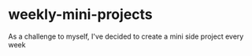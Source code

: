 # weekly-mini-projects
As a challenge to myself, I've decided to create a mini side project every week
